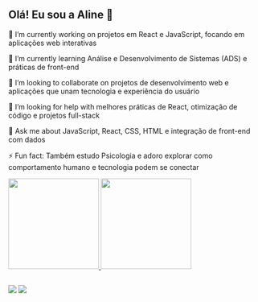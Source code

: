 ## Olá! Eu sou a Aline 👋

🔭 I’m currently working on projetos em React e JavaScript, focando em aplicações web interativas

🌱 I’m currently learning Análise e Desenvolvimento de Sistemas (ADS) e práticas de front-end

👯 I’m looking to collaborate on projetos de desenvolvimento web e aplicações que unam tecnologia e experiência do usuário

🤔 I’m looking for help with melhores práticas de React, otimização de código e projetos full-stack

💬 Ask me about JavaScript, React, CSS, HTML e integração de front-end com dados

⚡ Fun fact: Também estudo Psicologia e adoro explorar como comportamento humano e tecnologia podem se conectar



 <div>
  <a href="https://github.com/aline-p-santos">
  <img height="180em" src="https://github-readme-stats.vercel.app/api?username=aline-p-santos&show_icons=true&theme=dracula&include_all_commits=true&count_private=true"/>
  <img height="180em" src="https://github-readme-stats.vercel.app/api/top-langs/?username=aline-p-santos&layout=compact&langs_count=16&theme=dracula"/>
</div>

##

<div>
  
</div>
 
  <a href = "alinepsantos42@gmail.com"><img src="https://img.shields.io/badge/Gmail-D14836?style=for-the-badge&logo=gmail&logoColor=white" target="_blank"></a>
  <a href="https://www.linkedin.com/in/aline-santos-a519531b9/" target="_blank"><img src="https://img.shields.io/badge/LinkedIn-0077B5?style=for-the-badge&logo=linkedin&logoColor=white" target="_blank"></a> 
 
